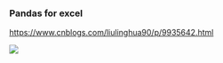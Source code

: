 ### Pandas for excel
https://www.cnblogs.com/liulinghua90/p/9935642.html


![](http://ww1.sinaimg.cn/large/006tNc79ly1g3cjk9o0fkj30fj04kgnh.jpg)


